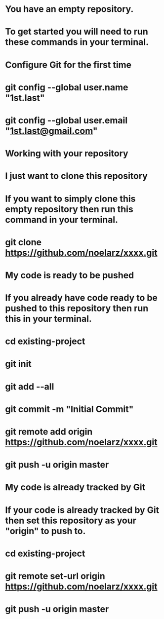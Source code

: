 # You have an empty repository.
# To get started you will need to run these commands in your terminal.

# Configure Git for the first time

# git config --global user.name "1st.last"
# git config --global user.email "1st.last@gmail.com"

# Working with your repository

# I just want to clone this repository
# If you want to simply clone this empty repository then run this command in your terminal.

# git clone https://github.com/noelarz/xxxx.git

# My code is ready to be pushed
# If you already have code ready to be pushed to this repository then run this in your terminal.

# cd existing-project
# git init
# git add --all
# git commit -m "Initial Commit"
# git remote add origin https://github.com/noelarz/xxxx.git
# git push -u origin master

# My code is already tracked by Git
# If your code is already tracked by Git then set this repository as your "origin" to push to.

# cd existing-project
# git remote set-url origin https://github.com/noelarz/xxxx.git
# git push -u origin master

